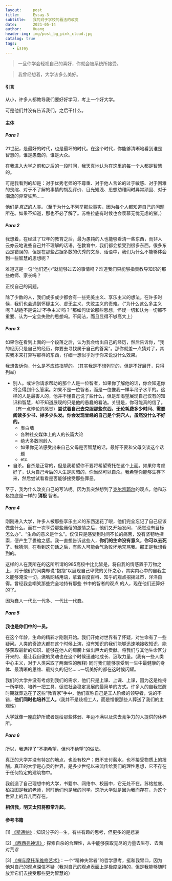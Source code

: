 ```yaml
---
layout:     post
title:      Essay-3
subtitle:   我的对于学校的看法的改变
date:       2021-05-14
author:     Huang
header-img: img/post_bg_pink_cloud.jpg
catalog: true
tags:
   - Essay
---
```


> 一旦你学会轻视自己的喜好，你就会被系统所接受。

> 我曾经想着，大学该多么美好。

#### 引言

从小，许多人都教导我们要好好学习，考上一个好大学。

可是他们并没有告诉我们，之后干什么。

#### 主体

##### Para 1

21世纪，是最好的时代，也是最坏的时代。在这个时代，你能够清晰地看到谁是智慧的，谁是愚蠢的，谁是大众。

在我进入大学之前和之后的一段时间，我天真地认为在这里的每一个人都是智慧的。

可是我看到的却是：对于优秀老师的不尊重、对于他人言论的过于敏感、对于困难的畏缩、对于不了解的事情的胡乱评价、目光短浅、思想幼稚同时异常顽固、对于潮流的异常狂热……

他们是*真正*的人类。（至于为什么不列举那些事实，因为每个人都知道自己的问题所在。如果不知道，那也不必了解了。苏格拉底有时候也会羡慕无忧无虑的猪。）

##### Para 2

我想着，在经过了12年的教育之后，最为愚钝的人也能够看清一些东西，而非人云亦云地说些自己并不理解的话语。在教育中，我们都会接受到很多东西，很多东西是错误的，但是在那些占据多数的优秀的文章、话语中，我们为什么不能够体会到一些智慧的思想呢？

难道这是一句“他们还小”就能够过去的事情吗？难道我们只能够指责教导知识的那些教师、家长吗？

正视自己的问题。

除了少数的人，我们或多或少都会有一些完美主义、享乐主义的想法。在许多时候，我们也会遇到怀疑主义、虚无主义、失败主义的责难。（“为什么这么多主义呢？胡适不是说过‘不争主义’吗？”那如何谈论那些思想，怀疑一切和认为一切都不重要、认为一定会失败的思想吗。不简洁，而且显得不够高大上）

##### Para 3

如果你在看到上面的一个段落之后，认为我会给出自己的经历，然后告诉你，“我的经历只是自己的经历，你要去寻找属于自己的答案”。那你就差一点猜对了，其实我本来打算写那样的东西，仔细一想似乎对于你来说没什么效果。

我想告诉你，什么是不应该指望的。（其实我是不想列举的，但是不好展开，只得列举）

* 别人。或许你请求帮助的那个人是一位智者，如果你了解他的话，你会知道你将会得到什么答案。如果不是一位智者，而是一位像我一样半吊子水平的。这样的人是最害人的，他并不懂自己说了些什么，但是却渴望展现自己仅有的知识和智慧，却不知道展现的只是他的愚蠢的看法。关键是，你可能真的信了。（有一点悖论的感觉）**尝试着自己去克服那些东西，无论耗费多少时间、需要阅读多少书、掉多少头发。你会发现曾经的自己是个洞穴人，虽然没什么不好的。**
  * 表白墙
  * 各种社交媒体上的人的长篇大论
  * 绝大多数同龄人
  * 如果你无法感受出来自己父母是否智慧的话，最好不要和父母交谈这个话题
  * etc.
* 自杀。自杀是正常的，但是我希望你不要将希望寄托在这个上面。如果你考虑好了，认为自己今后的人生是灰暗的，你当然可以自杀。我希望你能够生存下来，然后尝试看看是否能够接受那些罪恶。

至于，我为什么改变自己的写法呢。因为我突然想到了[克尔凯郭尔](https://zh.wikipedia.org/zh-hans/%E7%B4%A2%E5%80%AB%C2%B7%E5%A5%A7%E8%B2%9D%C2%B7%E5%85%8B%E7%88%BE%E5%87%B1%E9%83%AD%E7%88%BE)的观点，他和苏格拉底是一样的 **消极** 智者。

##### Para 4

刚刚进入大学，许多人被那些享乐主义的东西迷花了眼，他们完全忘记了自己应该做些什么。而在一次享受那些庸俗的激情之后，他们又开始发问，“感觉没有目标怎么办”、“生命的意义是什么”。仅仅只是感受到时间不长的痛苦，没有坚韧地探索，便产生了畏缩之感。我一直想告诉这些人，**你们的生命没有意义，你可以去死了**。我猜测，在看到这句话之后，有些人可能会气急败坏地咒骂我。那正是我想看到的。

这样的人在我所在的这所所谓的985高校中比比皆是，将自我的情感置于万物之上，对于他们的同类却说“抱抱”以展现自己卑微的关怀之心，其实内心中的自我主义能够淹没一切。满嘴网络用语，拿着百度百科、知乎的观点招摇过市，洋洋自得。曾经我会嘲笑那些完全地持有那些 书中的智者的观点 的人，现在他们还算好的了。

因为蠢人一代比一代多、一代比一代蠢。

##### Para 5

**我也是你们中的一员。**

在这个年龄，生命的精彩才刚刚开始。我们开始对世界有了怀疑，对生命有了一些疑问。人类的奇迹大都在这个时候上演，没有知识的我们能够迅速地接收知识、能够获取最新的知识、能够在他人的肩膀上做出巨大的贡献。将我们与其他生命区分开来的、最让我自傲的灵魂也在这个时候迅速地成长、汲取力量。(我有一些人类中心主义，对于人类采取了两面性的解释) 同时我们能够享受到一生中最健康的身体、最清晰的思维、最持久的记忆……一切美好的都在这时候闪耀。

我们的大学并没有考虑到我们的需求，他们只是上课、上课、上课，因为这是维持一所学校、培养一把工具、促进社会稳定发展的最简单的方式。许多人的自我觉醒时期就葬送在了这些“教育家”手中，他们宣称自己是工人阶级的领导者，说的不错，**他们同时也培养工人。**(我并不是歧视工人，而是憎恨那些人葬送了我们的主观性)

大学就像一座庇护所或者是给那些体弱、年迈不满以及失去竞争力的人提供的休养所。

##### Para 6

所以，我选择了“不抱希望，但也不绝望”的做法。

真正的大学并没有特定的地点，也没有校产；既不支付薪水，也不接受物质上的报酬。真正的大学是心灵的世界，是多少世纪以来流传给我们的理性思想，它不存在于任何特定的建筑物中。

我创造了自己理想中的大学，书籍中、网络中、校园中，它无处不在。苏格拉底、柏拉图是我的老师，同时他们也是我的同学。这所大学就是因为我而存在，为这个世界上的弃儿而存在。

**相信我，明天太阳将照常升起。**



#### 参考书籍

[1] [《斯通纳》](https://m.douban.com/book/subject/26425831/)：知识分子的一生，有些有趣的思考，但更多的是悲哀

[2] [《西西弗神话》](https://book.douban.com/subject/24257403/): 探索自杀的合理性，从中能够获取无尽的力量去生存、去面对荒谬

[3] [《禅与摩托车维修艺术》](https://book.douban.com/subject/30208077/)：一个“精神失常者”的哲学思考，挺和我胃口，因为他对自己的观点深信不疑（我对自己的观点表面上是极度坚持的，但是我能够随时放弃它们去接受那些更为智慧的）